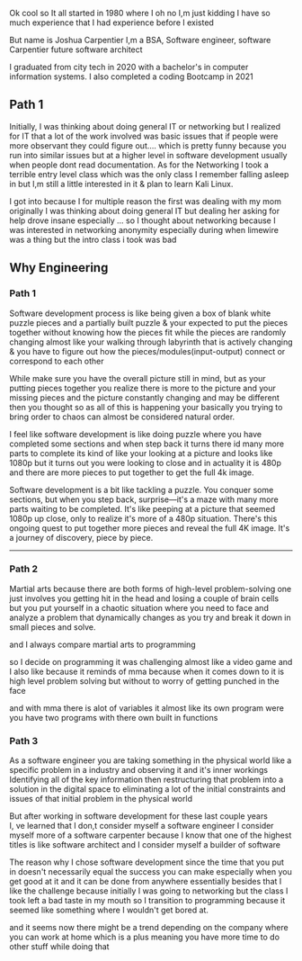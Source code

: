 
Ok cool so It all started in 1980 where I oh no I,m just kidding I have so much experience that I had experience before I existed

But name is Joshua Carpentier I,m a BSA, Software engineer, software Carpentier future software architect  
  
I graduated from city tech in 2020 with a bachelor's in computer information systems. I also completed a coding Bootcamp in 2021



## Path 1
  
Initially, I was thinking about doing general IT or networking but I realized for IT that a lot of the work involved was basic issues that if people were more observant they could figure out…. which is pretty funny because you run into similar issues but at a higher level in software development usually when people dont read documentation. As for the Networking I took a terrible entry level class which was the only class I remember falling asleep in but I,m still a little interested in it & plan to learn Kali Linux.


I got into because I for multiple reason the first was dealing with my mom originally I was thinking about doing general IT but dealing her asking for help drove insane especially ... so I thought about networking because I was interested in networking anonymity especially during when limewire was a thing but the intro class i took was bad  







## Why Engineering  

### Path 1

  
Software development process is like being given a box of blank white puzzle pieces and a partially built puzzle & your expected to put the pieces together without knowing how the pieces fit while the pieces are randomly changing almost like your walking through labyrinth that is actively changing & you have to figure out how the pieces/modules(input-output) connect or correspond to each other  

  
While make sure you have the overall picture still in mind, but as your putting pieces together you realize there is more to the picture and your missing pieces and the picture constantly changing and may be different then you thought so as all of this is happening your basically you trying to bring order to chaos can almost be considered natural order.




I feel like software development is like doing puzzle where you have completed some sections and when step back it turns there id many more parts to complete its kind of like your looking at a picture and looks like 1080p but it turns out you were looking to close and in actuality it is 480p and there are more pieces to put together to get the full 4k image.  



  
Software development is a bit like tackling a puzzle. You conquer some sections, but when you step back, surprise—it's a maze with many more parts waiting to be completed. It's like peeping at a picture that seemed 1080p up close, only to realize it's more of a 480p situation. There's this ongoing quest to put together more pieces and reveal the full 4K image. It's a journey of discovery, piece by piece.



--- 

### Path 2
  
Martial arts because there are both forms of high-level problem-solving one just involves you getting hit in the head and losing a couple of brain cells but you put yourself in a chaotic situation where you need to face and analyze a problem that dynamically changes as you try and break it down in small pieces and solve.


and I always compare martial arts to programming  
  

  
so I decide on programming it was challenging almost like a video game and  
I also like because it reminds of mma because when it comes down to it is high level problem solving but without to worry of getting punched in the face  
  
and with mma there is alot of variables it almost like its own program were you have two programs with there own built in functions


### Path 3
As a software engineer you are taking something in the physical world like a specific problem in a industry and observing it and it's inner workings  
Identifying all of the key information then restructuring that problem into a solution in the digital space to eliminating a lot of the initial constraints and issues of that initial problem in the physical world  
  
  
But after working in software development for these last couple years  
I, ve learned that I don,t consider myself a software engineer I consider myself more of a software carpenter because I know that one of the highest titles is like software architect and I consider myself a builder of software


The reason why I chose software development since the time that you put in doesn't necessarily equal the success you can make especially when you get good at it and it can be done from anywhere essentially besides that I like the challenge because initially I was going to networking but the class I took left a bad taste in my mouth so I transition to programming because it seemed like something where I wouldn't get bored at.  
  
and it seems now there might be a trend depending on the company where you can work at home which is a plus meaning you have more time to do other stuff while doing that